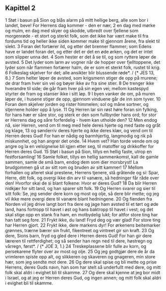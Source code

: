 ## Kapittel 2

1 Støt i basun på Sion og blås alarm på mitt hellige berg, alle som bor i landet, beve! For Herrens dag kommer - den er nær,
2 en dag med mørke og mulm, en dag med skyer og skodde, utbredt over fjellene som morgenrøde - et stort og sterkt folk, som det ikke har vært make til fra fordums tid og heller ikke siden kommer make til gjennom årene, fra slekt til slekt.
3 Foran det fortærer ild, og etter det brenner flammer; som Edens have er landet foran det, og etter det er det en øde ørken, og det er intet som slipper unna det.
4 Som hester er det å se til, og som ryttere løper de avsted.
5 Det lyder som larm av vogner når de hopper over fjelltoppene, det lyder som når flammen fortærer halm, de er som et sterkt folk, rustet til krig.
6 Folkeslag skjelver for det; alle ansikter blir blussende røde*. / {* JES 13, 8.}
7 Som helter løper de avsted, som krigsmenn stiger de opp på murene; de drar fram hver sin vei og bøyer ikke av fra sine stier.
8 De trenger ikke hverandre til side; de går fram hver på sin egen vei; mellom kastespyd styrter de fram og stanser ikke i sitt løp.
9 I byen vanker de om, på muren løper de, i husene stiger de opp, gjennom vinduene går de inn som tyver.
10 Foran dem skjelver jorden og rister himmelen; sol og måne sortner, og stjernene holder opp å lyse.
11 Og Herren lar sin røst høre foran sin fylking, for hans hær er såre stor, og sterk er den som fullbyrder hans ord; for stor er Herrens dag og såre forferdelig - hvem kan utholde den?
12 Men endog nå, sier Herren, vend om til meg med hele deres hjerte og med faste og gråt og klage,
13 og sønderriv deres hjerte og ikke deres klær, og vend om til Herren deres Gud! For han er nådig og barmhjertig, langmodig og rik på miskunnhet, og han angrer det onde.
14 Hvem vet? Han torde vende om og angre og la en velsignelse bli igjen etter seg, til matoffer og drikkoffer for Herren deres Gud.
15 Støt i basun på Sion, tillys en hellig faste, utrop en festforsamling!
16 Samle folket, tillys en hellig sammenkomst, kall de gamle sammen, samle de små barn, endog dem som dier morsbryst! La brudgommen gå ut av sitt rom og bruden av sitt kammer!
17 Mellom forhallen og alteret skal prestene, Herrens tjenere, stå gråtende og si: Spar, Herre, ditt folk, og overgi ikke din arv til vanære, så hedninger får råde over den! Hvorfor skal de si blant folkene: Hvor er deres Gud?
18 Da blir Herren nidkjær for sitt land, og han sparer sitt folk.
19 Og Herren svarer og sier til sitt folk: Se, jeg sender dere korn og most og olje, så dere blir mette; og jeg vil ikke mere overgi dere til vanære blant hedningene.
20 Og fienden fra Norden vil jeg drive langt bort fra dere og jage ham avsted til et tørt og øde land, hans fortropp til havet i øst og hans baktropp til havet i vest; og det skal stige opp en stank fra ham, en motbydelig lukt; for altfor store ting har han tatt seg fore.
21 Frykt ikke, du land! Fryd deg og vær glad! For store ting har Herren gjort.
22 Frykt ikke, dere markens dyr! For ørkenens beitemarker grønnes, trærne bærer sin frukt, fikentreet og vintreet gir sin kraft.
23 Og dere, Sions barn, fryd og gled dere i Herren deres Gud! For han gir dere læreren til rettferdighet; og så sender han regn ned til dere, høstregn og vårregn, først*. / {* JOE 3, 1.}
24 Treskeplassene blir fulle av korn, og persekarene flyter over av most og olje.
25 Og jeg godtgjør dere de år da vrimleren spiste opp alt, og slikkeren og skaveren og gnageren, min store hær, som jeg sendte mot dere.
26 Og dere skal spise og bli mette og prise Herrens, deres Guds navn, han som har stelt så underfullt med dere, og mitt folk skal aldri i evighet bli til skamme.
27 Og dere skal kjenne at jeg bor midt i Israel, og at jeg er Herren deres Gud, og ingen annen; og mitt folk skal aldri i evighet bli til skamme.
